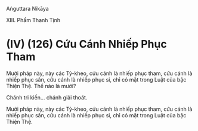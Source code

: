 Aṅguttara Nikāya

XIII. Phẩm Thanh Tịnh

# (IV) (126) Cứu Cánh Nhiếp Phục Tham

Mười pháp này, này các Tỷ-kheo, cứu cánh là nhiếp phục tham, cứu cánh là nhiếp phục sân, cứu cánh là nhiếp phục si, chỉ có mặt trong Luật của bậc Thiện Thệ. Thế nào là mười?

Chánh tri kiến... chánh giải thoát.

Mười pháp này, này các Tỷ-kheo, cứu cánh là nhiếp phục tham, cứu cánh là nhiếp phục sân, cứu cánh là nhiếp phục si, chỉ có mặt trong Luật của bậc Thiện Thệ.

